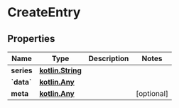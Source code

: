 # CreateEntry

## Properties
Name | Type | Description | Notes
------------ | ------------- | ------------- | -------------
**series** | [**kotlin.String**](.md) |  | 
**&#x60;data&#x60;** | [**kotlin.Any**](.md) |  | 
**meta** | [**kotlin.Any**](.md) |  |  [optional]
